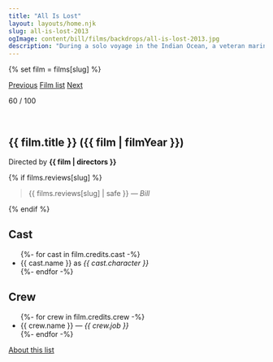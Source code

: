 ```yaml
---
title: "All Is Lost"
layout: layouts/home.njk
slug: all-is-lost-2013
ogImage: content/bill/films/backdrops/all-is-lost-2013.jpg
description: "During a solo voyage in the Indian Ocean, a veteran mariner awakes to find his vessel taking on water after a collision with a stray shipping container. With his radio and navigation equipment disabled, he sails unknowingly into a violent storm and barely escapes with his life. With any luck, the ocean currents may carry him into a shipping lane -- but, with supplies dwindling and the sharks circling, the sailor is forced to face his own mortality."
---
```


{% set film = films[slug] %}

<nav class="films">
  <a class="prev" href="../tomboy-2011">Previous</a>
  <a href="../">Film list</a>
  <a class="next" href="../dallas-buyers-club-2013">Next</a>
</nav>

<p>60 / 100</p>

<article class="film slug-all-is-lost-2013">
  <div class="backdrop-and-poster">
    <img class="poster" src="../films/posters/{{ slug }}.jpg" alt="">
    <img class="backdrop" src="../films/backdrops/{{ slug }}.jpg" alt="">
  </div>

  <h1>{{ film.title }} ({{ film | filmYear }})</h1>

  

  <p class="director">
    Directed by <strong>{{ film | directors }}</strong>
  </p>

  {% if films.reviews[slug] %}
    <blockquote> 
      {{ films.reviews[slug] | safe }} <em>— Bill</em>
    </blockquote> 
  {% endif %}

  <h2>
    Cast
  </h2>
  <ul>
    {%- for cast in film.credits.cast -%}
      <li>
        {{ cast.name }} as <em>{{ cast.character }}</em>
      </li>
    {%- endfor -%}
  </ul>

  <h2>
    Crew
  </h2>
  <ul>
    {%- for crew in film.credits.crew -%}
      <li>
        {{ crew.name }} &mdash; <em>{{ crew.job }}</em>
      </li>
    {%- endfor -%}
  </ul>
</article>
<footer>
  <a href="../about">About this list</a>
</footer>
